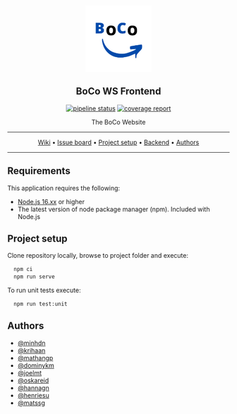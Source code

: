 <p align="center"><a href="https://gitlab.stud.idi.ntnu.no/idatt2106_2022_08/backend"><img src="assets/logo.svg" width="150"></a></p> 
<h2 align="center"><b>BoCo WS Frontend</b></h2>

<p align="center">
  <a href="https://gitlab.stud.idi.ntnu.no/idatt2106_2022_08/frontend/-/commits/main"><img alt="pipeline status" src="https://gitlab.stud.idi.ntnu.no/idatt2106_2022_08/frontend/badges/main/pipeline.svg" /></a> 
  <a href="https://gitlab.stud.idi.ntnu.no/idatt2106_2022_08/frontend/-/commits/main"><img alt="coverage report" src="https://gitlab.stud.idi.ntnu.no/idatt2106_2022_08/frontend/badges/main/coverage.svg" /></a>  
</p>

<p align="center">The BoCo Website</p>


<hr>
<p align="center">
         <a href="https://gitlab.stud.idi.ntnu.no/idatt2106_2022_08/frontend/-/wikis/home">Wiki</a> 
  &bull; <a href="https://gitlab.stud.idi.ntnu.no/idatt2106_2022_08/frontend/-/boards">Issue board</a>
  &bull; <a href="#project-setup">Project setup</a> 
  &bull; <a href="https://gitlab.stud.idi.ntnu.no/idatt2106_2022_08/backend">Backend</a>
  &bull; <a href="#authors">Authors</a> 
</p>
<hr>

## Requirements

This application requires the following:

 * [Node.js 16.xx](https://nodejs.org/en/download/) or higher
 * The latest version of node package manager (npm). Included with Node.js


## Project setup

Clone repository locally, browse to project folder and execute:

```cmd
  npm ci
  npm run serve
```
To run unit tests execute:

```cmd
  npm run test:unit
```

## Authors

- [@minhdn](https://gitlab.stud.idi.ntnu.no/minhdn)
- [@krihaan](https://gitlab.stud.idi.ntnu.no/krihaan)
- [@mathangp](https://gitlab.stud.idi.ntnu.no/mathangp)
- [@dominykm](https://gitlab.stud.idi.ntnu.no/dominykm)
- [@joelmt](https://gitlab.stud.idi.ntnu.no/joelmt)
- [@oskareid](https://gitlab.stud.idi.ntnu.no/oskareid)
- [@hannagn](https://gitlab.stud.idi.ntnu.no/hannagn)
- [@henriesu](https://gitlab.stud.idi.ntnu.no/henriesu)
- [@matssg](https://gitlab.stud.idi.ntnu.no/matssg)